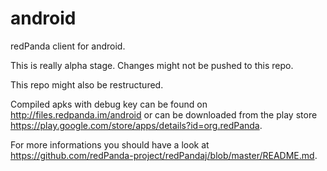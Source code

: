 android
=======

redPanda client for android.



This is really alpha stage. Changes might not be pushed to this repo.

This repo might also be restructured.


Compiled apks with debug key can be found on http://files.redpanda.im/android or can be downloaded from the play store
https://play.google.com/store/apps/details?id=org.redPanda.


For more informations you should have a look at https://github.com/redPanda-project/redPandaj/blob/master/README.md.
